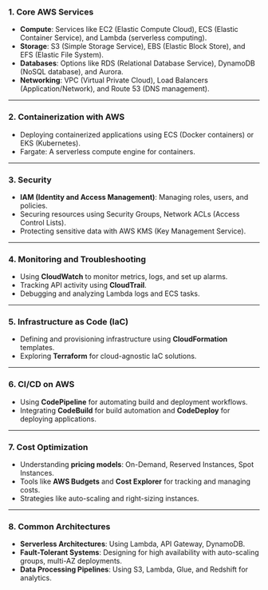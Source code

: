 ### **1. Core AWS Services**
   - **Compute**: Services like EC2 (Elastic Compute Cloud), ECS (Elastic Container Service), and Lambda (serverless computing).
   - **Storage**: S3 (Simple Storage Service), EBS (Elastic Block Store), and EFS (Elastic File System).
   - **Databases**: Options like RDS (Relational Database Service), DynamoDB (NoSQL database), and Aurora.
   - **Networking**: VPC (Virtual Private Cloud), Load Balancers (Application/Network), and Route 53 (DNS management).

---

### **2. Containerization with AWS**
   - Deploying containerized applications using ECS (Docker containers) or EKS (Kubernetes).
   - Fargate: A serverless compute engine for containers.

---

### **3. Security**
   - **IAM (Identity and Access Management)**: Managing roles, users, and policies.
   - Securing resources using Security Groups, Network ACLs (Access Control Lists).
   - Protecting sensitive data with AWS KMS (Key Management Service).

---

### **4. Monitoring and Troubleshooting**
   - Using **CloudWatch** to monitor metrics, logs, and set up alarms.
   - Tracking API activity using **CloudTrail**.
   - Debugging and analyzing Lambda logs and ECS tasks.

---

### **5. Infrastructure as Code (IaC)**
   - Defining and provisioning infrastructure using **CloudFormation** templates.
   - Exploring **Terraform** for cloud-agnostic IaC solutions.

---

### **6. CI/CD on AWS**
   - Using **CodePipeline** for automating build and deployment workflows.
   - Integrating **CodeBuild** for build automation and **CodeDeploy** for deploying applications.

---

### **7. Cost Optimization**
   - Understanding **pricing models**: On-Demand, Reserved Instances, Spot Instances.
   - Tools like **AWS Budgets** and **Cost Explorer** for tracking and managing costs.
   - Strategies like auto-scaling and right-sizing instances.

---

### **8. Common Architectures**
   - **Serverless Architectures**: Using Lambda, API Gateway, DynamoDB.
   - **Fault-Tolerant Systems**: Designing for high availability with auto-scaling groups, multi-AZ deployments.
   - **Data Processing Pipelines**: Using S3, Lambda, Glue, and Redshift for analytics.
